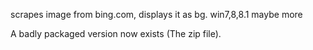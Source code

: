 scrapes image from bing.com, displays it as bg.
win7,8,8.1 maybe more

A badly packaged version now exists (The zip file).  
